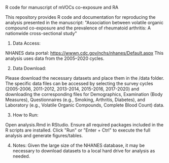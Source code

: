 R code for manuscript of mVOCs co-exposure and RA

This repository provides R code and documentation for reproducing the analysis presented in the manuscript:
"Association between volatile organic compound co-exposure and the prevalence of rheumatoid arthritis: A nationwide cross-sectional study"

1. Data Access:

NHANES data portal: https://wwwn.cdc.gov/nchs/nhanes/Default.aspx
This analysis uses data from the 2005–2020 cycles.

2. Data Download:

Please download the necessary datasets and place them in the /data folder.
The specific data files can be accessed by selecting the survey cycles (2005-2006, 2011-2012, 2013-2014, 2015-2016, 2017-2020) and downloading the corresponding files for Demographics, Examination (Body Measures), Questionnaires (e.g., Smoking, Arthritis, Diabetes), and Laboratory (e.g., Volatile Organic Compounds, Complete Blood Count) data.

3. How to Run:

Open analysis.Rmd in RStudio.
Ensure all required packages included in the R scripts are installed.
Click "Run" or "Enter + Ctrl" to execute the full analysis and generate figures/tables.

4. Notes:
Given the large size of the NHANES database, it may be necessary to download datasets to a local hard drive for analysis as needed.
